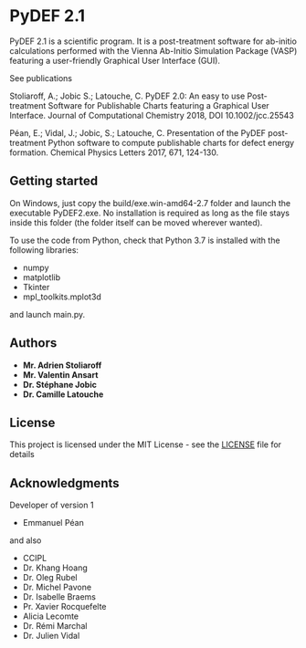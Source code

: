 # PyDEF 2.1

PyDEF 2.1 is a scientific program.
It is a post-treatment software for ab-initio calculations performed
with the Vienna Ab-Initio Simulation Package (VASP) 
featuring a user-friendly Graphical User Interface (GUI). 

See publications

Stoliaroff, A.; Jobic S.; Latouche, C. PyDEF 2.0: An easy to use Post-treatment
Software for Publishable Charts featuring a Graphical User Interface. Journal
of Computational Chemistry 2018, DOI 10.1002/jcc.25543

Péan, E.; Vidal, J.; Jobic, S.; Latouche, C. Presentation of the PyDEF post-treatment
Python software to compute publishable charts for defect energy formation. Chemical
Physics Letters 2017, 671, 124-130.

## Getting started

On Windows, just copy the build/exe.win-amd64-2.7 folder and launch 
the executable PyDEF2.exe. No installation is required as long as 
the file stays inside this folder (the folder itself can be moved
wherever wanted).

To use the code from Python, check that Python 3.7 is installed
with the following libraries:
- numpy
- matplotlib
- Tkinter
- mpl_toolkits.mplot3d

and launch main.py.

## Authors

* **Mr. Adrien Stoliaroff**
* **Mr. Valentin Ansart**
* **Dr. Stéphane Jobic**
* **Dr. Camille Latouche**

## License

This project is licensed under the MIT License - see the [LICENSE](LICENSE) file for details

## Acknowledgments

Developer of version 1
* Emmanuel Péan

and also 
* CCIPL
* Dr. Khang Hoang
* Dr. Oleg Rubel
* Dr. Michel Pavone
* Dr. Isabelle Braems
* Pr. Xavier Rocquefelte
* Alicia Lecomte
* Dr. Rémi Marchal
* Dr. Julien Vidal
